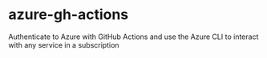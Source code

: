 # azure-gh-actions
Authenticate to Azure with GitHub Actions and use the Azure CLI to interact with any service in a subscription
